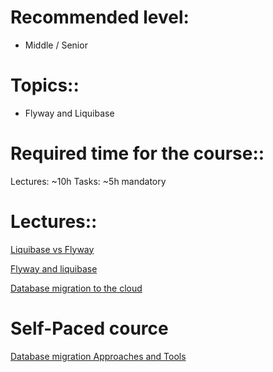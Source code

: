 **Recommended level:** 
=======================
- Middle / Senior

**Topics:**:
=======================
- Flyway and Liquibase

**Required time for the course:**:
=======================
Lectures: ~10h
Tasks: ~5h mandatory

**Lectures:**:
=======================

[Liquibase vs Flyway](https://videoportal.epam.com/video/kaE0XK7e)

[Flyway and liquibase](https://videoportal.epam.com/video/ERr4dga4)

[Database migration to the cloud](https://videoportal.epam.com/video/BYbWd0JX)

**Self-Paced cource**
=======================
[Database migration Approaches and Tools](https://learn.epam.com/detailsPage?id=94bbbb71-2c44-467b-a799-7505e2468439&source=EXTERNAL_COURSE)